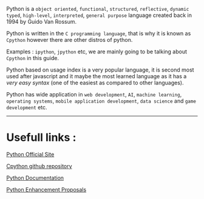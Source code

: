 Python is a `object oriented`, `functional`, `structured`, `reflective`, `dynamic typed`, `high-level`, `interpreted`, `general purpose` language created back in 1994 by Guido Van Rossum.

Python is written in the `C programming language`, that is why it is known as `Cpython` however there are other distros of python.

Examples : `ipython`, `jpython` etc, we are mainly going to be talking about `Cpython` in this guide.

Python based on usage index is a very popular language, it is second most used after javascript and it maybe the most learned language as it has a <i>very easy syntax</i> (one of the easiest as compared to other languages). 

Python has wide application in `web development`, `AI`, `machine learning`, `operating systems`, `mobile application development`, `data science` and `game development` etc.
<hr>

# Usefull links :

<a href="https://www.python.org/">Python Official Site</a>

<a href="https://github.com/python/cpython">Cpython github repository</a>

<a href="https://docs.python.org/3/">Python Documentation</a>

<a href="https://www.python.org/dev/peps/">Python Enhancement Proposals</a>

